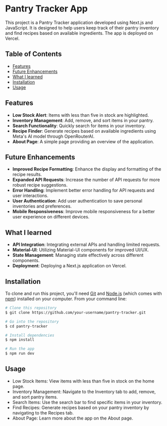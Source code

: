 # Pantry Tracker App

This project is a Pantry Tracker application developed using Next.js and JavaScript. It is designed to help users keep track of their pantry inventory and find recipes based on available ingredients. The app is deployed on Vercel.

## Table of Contents
- [Features](#features)
- [Future Enhancements](#future-enhancements)
- [What I learned](#what-i-learned)
- [Installation](#installation)
- [Usage](#usage)

## Features
- **Low Stock Alert**: Items with less than five in stock are highlighted.
- **Inventory Management**: Add, remove, and sort items in your pantry.
- **Search Functionality**: Quickly search for items in your inventory.
- **Recipe Finder**: Generate recipes based on available ingredients using Meta's AI model through OpenRouterAI.
- **About Page**: A simple page providing an overview of the application.

## Future Enhancements
- **Improved Recipe Formatting**: Enhance the display and formatting of the recipe results.
- **Expanded API Requests**: Increase the number of API requests for more robust recipe suggestions.
- **Error Handling**: Implement better error handling for API requests and user interactions.
- **User Authentication**: Add user authentication to save personal inventories and preferences.
- **Mobile Responsiveness**: Improve mobile responsiveness for a better user experience on different devices.

## What I learned
- **API Integration**: Integrating external APIs and handling limited requests.
- **Material-UI**: Utilizing Material-UI components for improved UI/UX.
- **State Management**: Managing state effectively across different components.
- **Deployment**: Deploying a Next.js application on Vercel.

## Installation
To clone and run this project, you'll need [Git](https://git-scm.com) and [Node.js](https://nodejs.org/en/) (which comes with [npm](http://npmjs.com)) installed on your computer. From your command line:

```bash
# Clone this repository
$ git clone https://github.com/your-username/pantry-tracker.git

# Go into the repository
$ cd pantry-tracker

# Install dependencies
$ npm install

# Run the app
$ npm run dev
```

## Usage
- Low Stock Items: View items with less than five in stock on the home page.
- Inventory Management: Navigate to the Inventory tab to add, remove, and sort pantry items.
- Search Items: Use the search bar to find specific items in your inventory.
- Find Recipes: Generate recipes based on your pantry inventory by navigating to the Recipes tab.
- About Page: Learn more about the app on the About page.